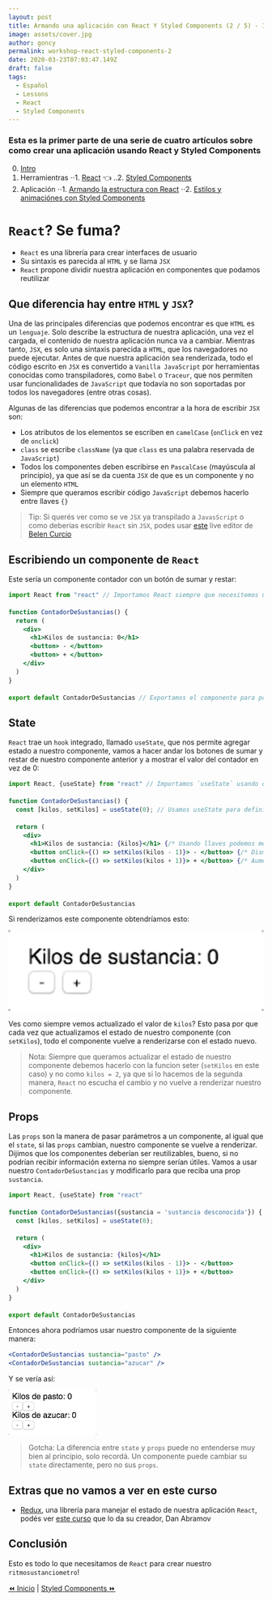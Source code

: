 ```yaml
---
layout: post
title: Armando una aplicación con React Y Styled Components (2 / 5) - Introducción a React
image: assets/cover.jpg
author: goncy
permalink: workshop-react-styled-components-2
date: 2020-03-23T07:03:47.149Z
draft: false
tags: 
  - Español
  - Lessons
  - React
  - Styled Components
---
```


### Esta es la primer parte de una serie de cuatro artículos sobre como crear una aplicación usando React y Styled Components
0. [Intro](./intro.md)
1. Herramientras
⋅⋅1. [React]("./react.md") 👈
..2. [Styled Components]("./styled-components.md")
2. Aplicación
⋅⋅1. [Armando la estructura con React]("./estructura.md")
⋅⋅2. [Estilos y animaciónes con Styled Components]("./estilos.md")

# `React`? Se fuma?
* `React` es una librería para crear interfaces de usuario
* Su sintaxis es parecida al `HTML` y se llama `JSX`
* `React` propone dividir nuestra aplicación en componentes que podamos reutilizar

## Que diferencia hay entre `HTML` y `JSX`?
Una de las principales diferencias que podemos encontrar es que `HTML` es un `lenguaje`. Solo describe la estructura de nuestra aplicación, una vez el cargada, el contenido de nuestra aplicación nunca va a cambiar.
Mientras tanto, `JSX`, es solo una sintaxis parecida a `HTML`, que los navegadores no puede ejecutar.
Antes de que nuestra aplicación sea renderizada, todo el código escrito en `JSX` es convertido a `Vanilla JavaScript` por herramientas conocidas como transpiladores, como `Babel` o `Traceur`, que nos permiten usar funcionalidades de `JavaScript` que todavía no son soportadas por todos los navegadores (entre otras cosas).

Algunas de las diferencias que podemos encontrar a la hora de escribir `JSX` son:
* Los atributos de los elementos se escriben en `camelCase` (`onClick` en vez de `onclick`)
* `class` se escribe `className` (ya que `class` es una palabra reservada de `JavaScript`)
* Todos los componentes deben escribirse en `PascalCase` (mayúscula al principio), ya que así se da cuenta `JSX` de que es un componente y no un elemento `HTML`
* Siempre que queramos escribir código `JavaScript` debemos hacerlo entre llaves `{}`

> Tip: Si querés ver como se ve `JSX` ya transpilado a `JavasScript` o como deberías escribir `React` sin `JSX`, podes usar [este](https://jsx-live.now.sh/) live editor de [Belen Curcio](https://twitter.com/okbel)

## Escribiendo un componente de `React`
Este sería un componente contador con un botón de sumar y restar:
```jsx
import React from "react" // Importamos React siempre que necesitemos usar JSX

function ContadorDeSustancias() {
  return (
    <div>
      <h1>Kilos de sustancia: 0</h1>
      <button> - </button>
      <button> + </button>
    </div>
  )
}

export default ContadorDeSustancias // Exportamos el componente para poder importarlo desde otros componentes
```

## State
`React` trae un `hook` integrado, llamado `useState`, que nos permite agregar estado a nuestro componente, vamos a hacer andar los botones de sumar y restar de nuestro componente anterior y a mostrar el valor del contador en vez de 0:
```jsx
import React, {useState} from "react" // Importamos `useState` usando destructuring luego de importar React

function ContadorDeSustancias() {
  const [kilos, setKilos] = useState(0); // Usamos useState para definir un estado para nuestro componente, el primer valor dentro de los corchetes va a ser el `valor` de nuestro estado, el segundo valor va a ser una funcion `seter`, significa que va a actualizar el `valor` de nuestro estado con cualquier cosa que le pasemos, lo que pasemos entre los paréntesis de useState será el valor inicial

  return (
    <div>
      <h1>Kilos de sustancia: {kilos}</h1> {/* Usando llaves podemos meter código javascript dentro de nuestro JSX */}
      <button onClick={() => setKilos(kilos - 1)}> - </button> {/* Disminuimos nuestro estado al hacer click */}
      <button onClick={() => setKilos(kilos + 1)}> + </button> {/* Aumentamos nuestro estado al hacer click */}
    </div>
  )
}

export default ContadorDeSustancias
```

Si renderizamos este componente obtendríamos esto:

![01](./assets/react-counter.gif)

Ves como siempre vemos actualizado el valor de `kilos`? Esto pasa por que cada vez que actualizamos el estado de nuestro componente (con `setKilos`), todo el componente vuelve a renderizarse con el estado nuevo.

> Nota: Siempre que queramos actualizar el estado de nuestro componente debemos hacerlo con la funcion seter (`setKilos` en este caso) y no como `kilos = 2`, ya que si lo hacemos de la segunda manera, `React` no escucha el cambio y no vuelve a renderizar nuestro componente.

## Props
Las `props` son la manera de pasar parámetros a un componente, al igual que el `state`, si las `props` cambian, nuestro componente se vuelve a renderizar.
Dijimos que los componentes deberían ser reutilizables, bueno, si no podrían recibir información externa no siempre serían útiles.
Vamos a usar nuestro `ContadorDeSustancias` y modificarlo para que reciba una prop `sustancia`.

```jsx
import React, {useState} from "react"

function ContadorDeSustancias({sustancia = 'sustancia desconocida'}) { /* Hacemos destructuring de una prop `sustancia` y le asignamos un valor por defecto en caso de no estar definida */
  const [kilos, setKilos] = useState(0);

  return (
    <div>
      <h1>Kilos de sustancia: {kilos}</h1>
      <button onClick={() => setKilos(kilos - 1)}> - </button>
      <button onClick={() => setKilos(kilos + 1)}> + </button>
    </div>
  )
}

export default ContadorDeSustancias
```

Entonces ahora podríamos usar nuestro componente de la siguiente manera:
```jsx
<ContadorDeSustancias sustancia="pasto" />
<ContadorDeSustancias sustancia="azucar" />
```

Y se vería así:

![02](./assets/react-counter-prop.gif)

> Gotcha: La diferencia entre `state` y `props` puede no entenderse muy bien al principio, solo recordá. Un componente puede cambiar su `state` directamente, pero no sus `props`.

## Extras que no vamos a ver en este curso
* [Redux](https://redux.js.org/), una librería para manejar el estado de nuestra aplicación `React`, podés ver [este curso](https://egghead.io/courses/getting-started-with-redux) que lo da su creador, Dan Abramov

## Conclusión
Esto es todo lo que necesitamos de `React` para crear nuestro `ritmosustanciometro`!

[⏪ Inicio](./intro.md) | [Styled Components ⏩](./styled-components.md)
